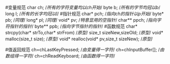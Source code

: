 #变量规范
char ch;	/*所有的字符变量均以ch开始*/
byte b;		/*所有的字节均冠以b*/
long l;		/*所有的长字均冠以l*/
#指针规范
char* pch;	/*指向ch的指针以p开始*/
byte* pb;	/*同理*/
long* pl;	/*同理*/
void* pv;	/*特意显用的空指针*/
char** ppch;	/*指向字符指针的指针*/
byte** ppb;	/*指向字节指针的指针*/
#函数规范
char* strcpy(char* strTo,char* strFrom)	/*原型*/
size_t sizeNew,sizeOld;			/*原型*/
void* malloc(size_t size);		/*原型*/
void* realloc(void* pv,size_t sizeNew); /*原型*/

#值返回规范
ch=chLastKeyPressed;	/*由变量得一字符*/
ch=chInputBuffer[];	/*由数组得一字符*/
ch=chReadKeyboard;	/*由函数得一字符*/


